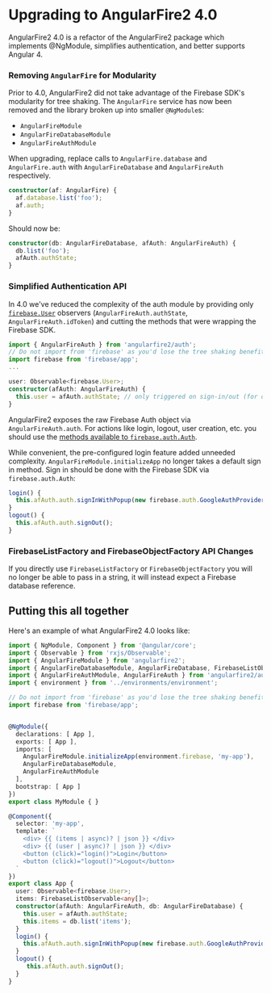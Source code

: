 # Upgrading to AngularFire2 4.0

AngularFire2 4.0 is a refactor of the AngularFire2 package which implements
@NgModule, simplifies authentication, and better supports Angular 4.

### Removing `AngularFire` for Modularity

Prior to 4.0, AngularFire2 did not take advantage of the Firebase SDK's modularity for tree shaking. The `AngularFire` service has now been removed and the library broken up into smaller `@NgModule`s:

* `AngularFireModule`
* `AngularFireDatabaseModule`
* `AngularFireAuthModule`

When upgrading, replace calls to `AngularFire.database` and `AngularFire.auth` with `AngularFireDatabase` and `AngularFireAuth` respectively.

```typescript
constructor(af: AngularFire) {
  af.database.list('foo');
  af.auth;
}
```
Should now be:

```typescript
constructor(db: AngularFireDatabase, afAuth: AngularFireAuth) {
  db.list('foo');
  afAuth.authState;
}
```

### Simplified Authentication API

In 4.0 we've reduced the complexity of the auth module by providing only [`firebase.User`](https://firebase.google.com/docs/reference/js/firebase.User) observers (`AngularFireAuth.authState`, `AngularFireAuth.idToken`) and cutting the methods that were wrapping the Firebase SDK.


```typescript
import { AngularFireAuth } from 'angularfire2/auth';
// Do not import from 'firebase' as you'd lose the tree shaking benefits
import firebase from 'firebase/app';
...

user: Observable<firebase.User>;
constructor(afAuth: AngularFireAuth) {
  this.user = afAuth.authState; // only triggered on sign-in/out (for old behavior use .idToken)
}
```

AngularFire2 exposes the raw Firebase Auth object via `AngularFireAuth.auth`. For actions like login, logout, user creation, etc. you should use the [methods available to `firebase.auth.Auth`](https://firebase.google.com/docs/reference/js/firebase.auth.Auth).

While convenient, the pre-configured login feature added unneeded complexity. `AngularFireModule.initializeApp` no longer takes a default sign in method. Sign in should be done with the Firebase SDK via `firebase.auth.Auth`:

```typescript
login() {
  this.afAuth.auth.signInWithPopup(new firebase.auth.GoogleAuthProvider());
}
logout() {
  this.afAuth.auth.signOut();
}
```

### FirebaseListFactory and FirebaseObjectFactory API Changes

If you directly use `FirebaseListFactory` or `FirebaseObjectFactory` you will no longer be able to pass in a string, it will instead expect a Firebase database reference.

## Putting this all together

Here's an example of what AngularFire2 4.0 looks like:

```typescript
import { NgModule, Component } from '@angular/core';
import { Observable } from 'rxjs/Observable';
import { AngularFireModule } from 'angularfire2';
import { AngularFireDatabaseModule, AngularFireDatabase, FirebaseListObservable } from 'angularfire2/database';
import { AngularFireAuthModule, AngularFireAuth } from 'angularfire2/auth';
import { environment } from '../environments/environment';

// Do not import from 'firebase' as you'd lose the tree shaking benefits
import firebase from 'firebase/app';


@NgModule({
  declarations: [ App ],
  exports: [ App ],
  imports: [ 
    AngularFireModule.initializeApp(environment.firebase, 'my-app'),
    AngularFireDatabaseModule,
    AngularFireAuthModule
  ],
  bootstrap: [ App ]
})
export class MyModule { }

```

```typescript
@Component({
  selector: 'my-app',
  template: `
    <div> {{ (items | async)? | json }} </div>
    <div> {{ (user | async)? | json }} </div>
    <button (click)="login()">Login</button>
    <button (click)="logout()">Logout</button>
  `
})
export class App {
  user: Observable<firebase.User>;
  items: FirebaseListObservable<any[]>;
  constructor(afAuth: AngularFireAuth, db: AngularFireDatabase) {
    this.user = afAuth.authState;
    this.items = db.list('items');
  }
  login() {
    this.afAuth.auth.signInWithPopup(new firebase.auth.GoogleAuthProvider());
  }
  logout() {
     this.afAuth.auth.signOut();
  }
}
```
